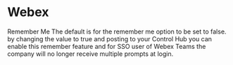 # Webex
Remember Me
The default is for the remember me option to be set to false.  by changing the value to true and posting to your Control Hub you can enable this remember feature and for SSO user of Webex Teams the company will no longer receive multiple prompts at login.
